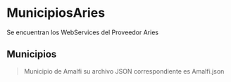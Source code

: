# MunicipiosAries
Se encuentran los WebServices del Proveedor Aries

## Municipios
> Municipio de Amalfi su archivo JSON correspondiente es Amalfi.json

